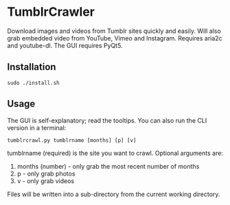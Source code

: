 # TumblrCrawler
Download images and videos from  Tumblr sites quickly and easily. Will also grab embedded video from YouTube, Vimeo and Instagram. Requires aria2c and youtube-dl. The GUI requires PyQt5.
## Installation
```
sudo ./install.sh
```

## Usage
The GUI is self-explanatory; read the tooltips. You can also run the CLI version in a terminal:
```
tumblrcrawl.py tumblrname [months] [p] [v]
```

tumblrname (required) is the site you want to crawl. Optional arguments are:
1. months (number) - only grab the most recent number of months
2. p - only grab photos
3. v - only grab videos

Files will be written into a sub-directory from the current working directory.
